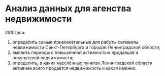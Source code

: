 # Анализ данных для агенства недвижимости
###Цели:
1.	определить самые привлекательные для работы сегменты недвижимости Санкт-Петербурга и городов Ленинградской области;
2.	выявить периоды с повышенной активностью продавцов и покупателей недвижимости;
3.	определить, в каких населённых пунктах Ленинградской области активнее всего продаётся недвижимость и какая именно. 
